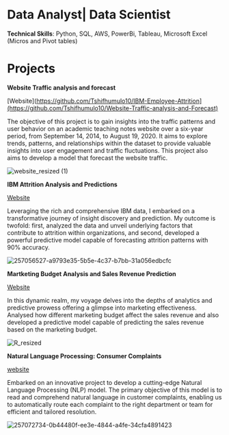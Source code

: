 # **Data Analyst| Data Scientist**

**Technical Skills**: Python, SQL, AWS, PowerBi, Tableau, Microsoft Excel (Micros and Pivot tables)

# **Projects**


**Website Traffic analysis and forecast**

[Website](https://github.com/Tshifhumulo10/IBM-Employee-Attrition](https://github.com/Tshifhumulo10/Website-Traffic-analysis-and-Forecast)

The objective of this project is to  gain insights into the traffic patterns and user behavior on an academic teaching notes website over a six-year period, from September 14, 2014, to August 19, 2020. It aims to explore trends, patterns, and relationships within the dataset to provide valuable insights into user engagement and traffic fluctuations. This project also aims to develop a model that forecast the website traffic. 


![website_resized (1)](https://github.com/Tshifhumulo10/Website-Traffic-analysis-and-Forecast/assets/115041717/f0e02225-8d02-4b7f-a578-bc23c089ea8f)


**IBM Attrition Analysis and Predictions**

[Website](https://github.com/Tshifhumulo10/IBM-Employee-Attrition)

 Leveraging the rich and comprehensive IBM data, I embarked on a transformative journey of insight discovery and prediction. My outcome is twofold: first, analyzed the data and unveil underlying factors that contribute to attrition within organizations, and second, developed a powerful predictive model capable of forecasting attrition patterns with 90% accuracy. 

![257056527-a9793e35-5b5e-4c37-b7bb-31a056edbcfc](https://github.com/Tshifhumulo10/IBM-Employee-Attrition/assets/115041717/05f9da09-6c80-4684-a925-c677ca4052ff)

**Martketing Budget Analysis and Sales Revenue Prediction**

[Website](https://github.com/Tshifhumulo10/Martketing-Analysis-and-Revenue-Prediction)

In this dynamic realm, my voyage delves into the depths of analytics and predictive prowess offering a glimpse into  marketing effectiveness. Analysed how different marketing budget affect the sales revenue and also developed a predictive model capable of predicting  the sales revenue based on the marketing budget. 

![R_resized](https://github.com/Tshifhumulo10/Consumer_Complaints_NLP/assets/115041717/3f5ce8de-55d9-4988-861b-48c56df02c24) 

**Natural Language Processing: Consumer Complaints**

[website](https://github.com/Tshifhumulo10/Consumer_Complaints_NLP)

Embarked on an innovative project to develop a cutting-edge Natural Language Processing (NLP) model. The primary objective of this model is to read and comprehend natural language in customer complaints, enabling us to automatically route each complaint to the right department or team for efficient and tailored resolution.

![257072734-0b44480f-ee3e-4844-a4fe-34cfa4891423](https://github.com/Tshifhumulo10/Consumer_Complaints_NLP/assets/115041717/5b37c3b8-e1a4-48d5-b397-e51e6bb3beac)


